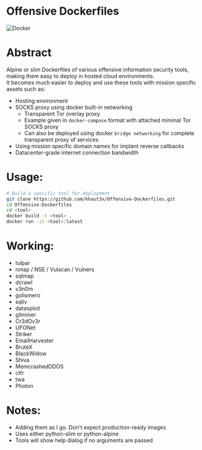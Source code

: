 Offensive Dockerfiles
===
![Docker](https://koalalorenzo2014.files.wordpress.com/2015/04/docker-icon-bw.png?w=300&h=212)

# Abstract
Alpine or slim Dockerfiles of various offensive information security tools, making them easy to deploy in hosted cloud environments.  
It becomes much easier to deploy and use these tools with mission specific assets such as:

* Hosting environment
* SOCKS proxy using docker built-in networking
	* Transparent Tor overlay proxy
	* Example given in ``docker-compose`` format with attached minimal Tor SOCKS proxy
	* Can also be deployed using docker ``bridge networking`` for complete transparent proxy of services
* Using mission specific domain names for implant reverse callbacks
* Datacenter-grade internet connection bandwidth

# Usage:

```bash
# Build a specific tool for deployment
git clone https://github.com/khast3x/Offensive-Dockerfiles.git
cd Offensive-Dockerfiles
cd <tool>
docker build -t <tool> .
docker run -it <tool>:latest

```

# Working:

* tulpar
* nmap / NSE / Vulscan / Vulners
* sqlmap
* dcrawl
* v3n0m
* golismero
* sqliv
* datasploit
* gitminer
* Cr3dOv3r
* UFONet
* Striker
* EmailHarvester
* BruteX
* BlackWidow
* Shiva
* MemcrashedDDOS
* ctfr
* twa
* Photon

# Notes:

* Adding them as I go. Don't expect production-ready images  
* Uses either python-slim or python-alpine
* Tools will show help dialog if no arguments are passed  


